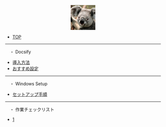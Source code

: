 <div style="display: flex; justify-content: center;"><img src="logo.webp" width="80px" /></div>

* [TOP](/ "mosunset") <!-- README.md -->

<hr>

<span style="margin-left:15px;">・ Docsify</span>

* [導入方法](/docsify/getting-started.md "導入方法 | mosunset")
* [おすすめ設定](/docsify/recommended-settings.md "おすすめ設定 | mosunset")

<hr>

<span style="margin-left:15px;">・ Windows Setup</span>

* [セットアップ手順](/windows-serup/setup-guide.md "Windows PC セットアップ手順 | mosunset")

<hr>

<span style="margin-left:15px;">・ 作業チェックリスト</span>

* [1](/check.md)